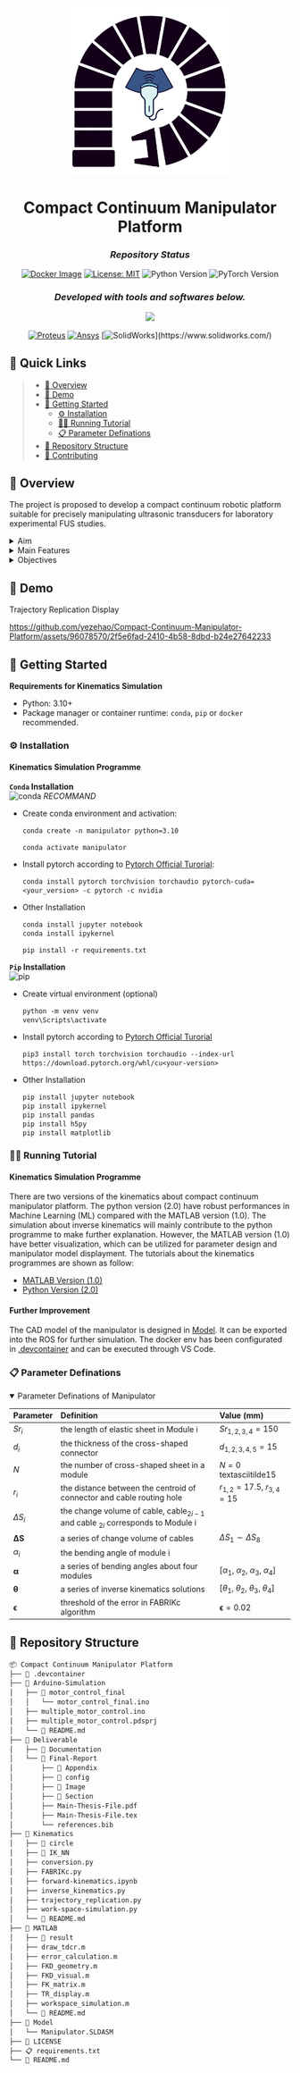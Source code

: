 
<p align="center">
  <img src="Deliverable/Documentation/Image/LOGO.png" width="300" height="300" alt="Robotic Arm icon">
</p>
<h1 align="center">Compact Continuum Manipulator Platform</h1>
<h3 align="center"><i>Repository Status</i></h3>
<div align="center">

[![Docker Image](https://img.shields.io/badge/Docker%20Image-osrf/ros:noetic--desktop--full--focal-0080ff?logo=docker)](https://hub.docker.com/layers/osrf/ros/noetic-desktop-full-focal/images/sha256-70037dab062e8edf988261a1ab937182676a984036219ebac4b8ec2ce6d1159e?context=explore)
[![License: MIT](https://img.shields.io/badge/License-MIT-green.svg)](https://opensource.org/licenses/MIT)
![Python Version](https://img.shields.io/badge/Python-3.10+-0080ff?logo=python)
![PyTorch Version](https://img.shields.io/badge/PyTorch-2.1.2+-0080ff)

</div>
<h3 align="center"><i>Developed with tools and softwares below.</i></h3>
<div align="center">
<p align="center">
	<a href="https://skillicons.dev">
		<img src="https://skillicons.dev/icons?i=github,md,latex,py,docker,matlab,ros">
	</a></p>


  [![Proteus](https://img.shields.io/badge/Proteus-Arduino-blue?logo=proteus)](https://www.labcenter.com/)
  [![Ansys](https://img.shields.io/badge/ANSYS-Simulation-orange?logo=ANSYS)](https://www.ansys.com/)
  [![SolidWorks](https://img.shields.io/badge/SolidWorks-3D%20Design-orange?)](https://www.solidworks.com/)

</div>



## 🔗 Quick Links

> - [📍 Overview](#-overview)
> - [🤖 Demo](#-demo)
> - [🚀 Getting Started](#-getting-started)
>   - [⚙️ Installation](#️-installation)
>   - [👩‍💻 Running Tutorial](#-running-tutorial)
>   - [📋 Parameter Definations](#-parameter-definations)
> - [📁 Repository Structure](#-repository-structure)
> - [🤝 Contributing](#-contributing)

## 📍 Overview

The project is proposed to develop a compact continuum robotic platform suitable for precisely manipulating ultrasonic transducers for laboratory experimental FUS studies. 

<details closed>
<summary>Aim</summary>

The aim of the project is to develop a compact continuum robotic platform for precise manipulation of an *ultrasonic transducer* (`cylindrical`, `dimensions of 65x30 mm`, `weight < 0.8 kg`)

</details>


<details closed>
<summary>Main Features</summary>

The features of the compact continuum manipulator platform are as follow:   
`compact`, `versatile`, `cost-effective`, `programmable`, `open-source`, `6-DOF`

</details>

<details closed>
<summary>Objectives</summary>

- [x] manipulator workspace `300x300x300 mm`,
- [x] precision `error = 0.05 mm`, 
- [x] manipulator design`CAD model and strength analysis`, 
- [x] kinematics derivation `forward and inverse kinematics`, 
- [x] control system `Arduino`, 
- [x] project completion **15$^{th}$ March 2024**.

</details>

## 🤖 Demo
Trajectory Replication Display  

https://github.com/yezehao/Compact-Continuum-Manipulator-Platform/assets/96078570/2f5e6fad-2410-4b58-8dbd-b24e27642233


## 🚀 Getting Started
**Requirements for Kinematics Simulation**
+ Python: 3.10+
+ Package manager or container runtime: `conda`, `pip` or `docker` recommended.

### ⚙️ Installation
#### Kinematics Simulation Programme
**`Conda` Installation**  
![conda](https://img.shields.io/badge/Anaconda-44A833.svg?style=flat&logo=Anaconda&logoColor=white) *RECOMMAND*    
+ Create conda environment and activation:
  ```
  conda create -n manipulator python=3.10  
  ```
  ```
  conda activate manipulator 
  ```
+ Install pytorch according to [Pytorch Official Turorial](https://pytorch.org/): 
  ```  
  conda install pytorch torchvision torchaudio pytorch-cuda=<your_version> -c pytorch -c nvidia   
  ```
+ Other Installation
  ```
  conda install jupyter notebook
  conda install ipykernel
  ```
  ```  
  pip install -r requirements.txt
  ```

**`Pip` Installation**  
![pip](https://img.shields.io/badge/PyPI-3775A9.svg?style=flat&logo=PyPI&logoColor=white)   
+ Create virtual environment (optional)
  ```
  python -m venv venv
  venv\Scripts\activate
  ```
+ Install pytorch according to [Pytorch Official Turorial](https://pytorch.org/)
  ```  
  pip3 install torch torchvision torchaudio --index-url https://download.pytorch.org/whl/cu<your-version>   
  ```
+ Other Installation
  ```  
  pip install jupyter notebook
  pip install ipykernel
  pip install pandas
  pip install h5py
  pip install matplotlib
  ```


### 👩‍💻 Running Tutorial
#### Kinematics Simulation Programme
There are two versions of the kinematics about compact continuum manipulator platform. The python version (2.0) have robust performances in Machine Learning (ML) compared with the MATLAB version (1.0). The simulation about inverse kinematics will mainly contribute to the python programme to make further explanation. However, the MATLAB version (1.0) have better visualization, which can be utilized for parameter design and manipulator model displayment. The tutorials about the kinematics programmes are shown as follow: 
+ [MATLAB Version (1.0)](MATLAB/README.md) 
+ [Python Version (2.0)](Kinematics/README.md)

#### Further Improvement
The CAD model of the manipulator is designed in [Model](Modle). It can be exported into the ROS for further simulation. The docker env has been configurated in [.devcontainer](.devcontainer) and can be executed through VS Code.

### 📋 Parameter Definations
<details open>
<summary>Parameter Definations of Manipulator</summary>

|Parameter|Definition|Value (mm)|
|:--|:--|:--|
| $Sr_i$ | the length of elastic sheet in Module i | $Sr_{1,2,3,4} = 150$ |
| $d_i$ | the thickness of the cross-shaped connector | $d_{1,2,3,4,5} = 15$ |
| $N$ | the number of cross-shaped sheet in a module | $N = 0 \text{ textasciitilde} 15$ |
| $r_i$ | the distance between the centroid of connector and cable routing hole | $r_{1,2} = 17.5$, $r_{3,4} = 15$ |
| $\Delta S_i$ | the change volume of cable, cable$_{2i-1}$ and cable $_{2i}$ corresponds to Module i | |
| $\boldsymbol{\Delta S}$ | a series of change volume of cables | $\Delta S_1 \sim \Delta S_8$ |
| $\alpha_i$ | the bending angle of module i | |
| $\boldsymbol{\alpha}$ | a series of bending angles about four modules | $[\alpha_1,\ \alpha_2,\ \alpha_3,\ \alpha_4]$ |
| $\boldsymbol{\theta}$ | a series of inverse kinematics solutions | $[\theta_1,\ \theta_2,\ \theta_3,\ \theta_4]$ |
| $\boldsymbol{\epsilon}$ | threshold of the error in FABRIKc algorithm | $\boldsymbol{\epsilon} = 0.02$ |


</details>


## 📁 Repository Structure
```sh
📦 Compact Continuum Manipulator Platform
├── 📂 .devcontainer
├── 📂 Arduino-Simulation
│   ├── 📂 motor_control_final
│   │   └── motor_control_final.ino
│   ├── multiple_motor_control.ino
│   ├── multiple_motor_control.pdsprj
│   └── 📜 README.md
├── 📂 Deliverable
│   ├── 📂 Documentation
│   └── 📂 Final-Report
│       ├── 📂 Appendix
│       ├── 📂 config
│       ├── 📂 Image
│       ├── 📂 Section
│       ├── Main-Thesis-File.pdf
│       ├── Main-Thesis-File.tex
│       └── references.bib
├── 📂 Kinematics
│   ├── 📂 circle
│   ├── 📂 IK_NN
│   ├── conversion.py
│   ├── FABRIKc.py
│   ├── forward-kinematics.ipynb
│   ├── inverse_kinematics.py
│   ├── trajectory_replication.py
│   ├── work-space-simulation.py
│   └── 📜 README.md
├── 📂 MATLAB
│   ├── 📂 result
│   ├── draw_tdcr.m
│   ├── error_calculation.m
│   ├── FKD_geometry.m
│   ├── FKD_visual.m
│   ├── FK_matrix.m
│   ├── TR_display.m
│   ├── workspace_simulation.m
│   └── 📜 README.md
├── 📂 Model
│   └── Manipulator.SLDASM
├── 📄 LICENSE
├── 📋 requirements.txt
└── 📜 README.md
```